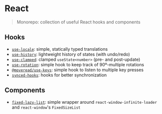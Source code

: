 # React
> Monorepo: collection of useful React hooks and components

## Hooks
- [`use-locale`](use-locale): simple, statically typed translations
- [`use-history`](use-history): lightweight history of states (with undo/redo)
- [`use-clamped`](use-clamped): clamped `useState<number>` (pre- and post-update)
- [`use-rotation`](use-rotation): simple hook to keep track of 90º-multiple rotations
- [`@moveread/use-keys`](use-keys): simple hook to listen to multiple key presses
- [`synced-hooks`](synced-hooks): hooks for better synchronization

## Components

- [`fixed-lazy-list`](fixed-lazy-list): simple wrapper around `react-window-infinite-loader` and `react-window`'s `FixedSizeList`